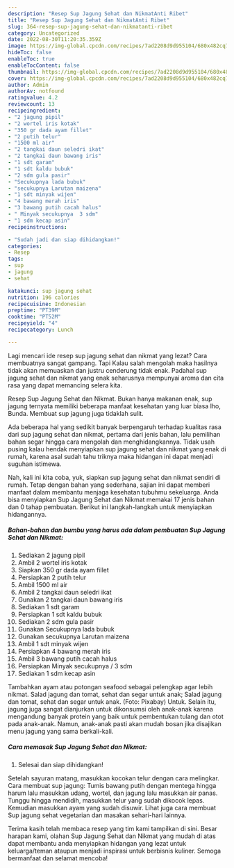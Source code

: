 ```yaml
---
description: "Resep Sup Jagung Sehat dan NikmatAnti Ribet"
title: "Resep Sup Jagung Sehat dan NikmatAnti Ribet"
slug: 364-resep-sup-jagung-sehat-dan-nikmatanti-ribet
category: Uncategorized
date: 2022-08-30T11:20:35.359Z
image: https://img-global.cpcdn.com/recipes/7ad2208d9d955104/680x482cq70/sup-jagung-sehat-dan-nikmat-foto-resep-utama.jpg
hideToc: false
enableToc: true
enableTocContent: false
thumbnail: https://img-global.cpcdn.com/recipes/7ad2208d9d955104/680x482cq70/sup-jagung-sehat-dan-nikmat-foto-resep-utama.jpg
cover: https://img-global.cpcdn.com/recipes/7ad2208d9d955104/680x482cq70/sup-jagung-sehat-dan-nikmat-foto-resep-utama.jpg
author: Admin
authorAv: notfound
ratingvalue: 4.2
reviewcount: 13
recipeingredient:
- "2 jagung pipil"
- "2 wortel iris kotak"
- "350 gr dada ayam fillet"
- "2 putih telur"
- "1500 ml air"
- "2 tangkai daun seledri ikat"
- "2 tangkai daun bawang iris"
- "1 sdt garam"
- "1 sdt kaldu bubuk"
- "2 sdm gula pasir"
- "Secukupnya lada bubuk"
- "secukupnya Larutan maizena"
- "1 sdt minyak wijen"
- "4 bawang merah iris"
- "3 bawang putih cacah halus"
- " Minyak secukupnya  3 sdm"
- "1 sdm kecap asin"
recipeinstructions:

- "Sudah jadi dan siap dihidangkan!"
categories:
- Resep
tags:
- sup
- jagung
- sehat

katakunci: sup jagung sehat 
nutrition: 196 calories
recipecuisine: Indonesian
preptime: "PT39M"
cooktime: "PT52M"
recipeyield: "4"
recipecategory: Lunch

---
```



Lagi mencari ide resep sup jagung sehat dan nikmat yang lezat? Cara membuatnya sangat gampang. Tapi Kalau salah mengolah maka hasilnya tidak akan memuaskan dan justru cenderung tidak enak. Padahal sup jagung sehat dan nikmat yang enak seharusnya mempunyai aroma dan cita rasa yang dapat memancing selera kita.


Resep Sup Jagung Sehat dan Nikmat. Bukan hanya makanan enak, sup jagung ternyata memiliki beberapa manfaat kesehatan yang luar biasa lho, Bunda. Membuat sup jagung juga tidaklah sulit.

Ada beberapa hal yang sedikit banyak berpengaruh terhadap kualitas rasa dari sup jagung sehat dan nikmat, pertama dari jenis bahan, lalu pemilihan bahan segar hingga cara mengolah dan menghidangkannya. Tidak usah pusing kalau hendak menyiapkan sup jagung sehat dan nikmat yang enak di rumah, karena asal sudah tahu triknya maka hidangan ini dapat menjadi suguhan istimewa.


Nah, kali ini kita coba, yuk, siapkan sup jagung sehat dan nikmat sendiri di rumah. Tetap dengan bahan yang sederhana, sajian ini dapat memberi manfaat dalam membantu menjaga kesehatan tubuhmu sekeluarga. Anda bisa menyiapkan Sup Jagung Sehat dan Nikmat memakai 17 jenis bahan dan 0 tahap pembuatan. Berikut ini langkah-langkah untuk menyiapkan hidangannya.

<!--inarticleads1-->

##### Bahan-bahan dan bumbu yang harus ada dalam pembuatan Sup Jagung Sehat dan Nikmat:

1. Sediakan 2 jagung pipil
1. Ambil 2 wortel iris kotak
1. Siapkan 350 gr dada ayam fillet
1. Persiapkan 2 putih telur
1. Ambil 1500 ml air
1. Ambil 2 tangkai daun seledri ikat
1. Gunakan 2 tangkai daun bawang iris
1. Sediakan 1 sdt garam
1. Persiapkan 1 sdt kaldu bubuk
1. Sediakan 2 sdm gula pasir
1. Gunakan Secukupnya lada bubuk
1. Gunakan secukupnya Larutan maizena
1. Ambil 1 sdt minyak wijen
1. Persiapkan 4 bawang merah iris
1. Ambil 3 bawang putih cacah halus
1. Persiapkan  Minyak secukupnya / 3 sdm
1. Sediakan 1 sdm kecap asin


Tambahkan ayam atau potongan seafood sebagai pelengkap agar lebih nikmat. Salad jagung dan tomat, sehat dan segar untuk anak; Salad jagung dan tomat, sehat dan segar untuk anak. (Foto: Pixabay) Untuk. Selain itu, jagung juga sangat dianjurkan untuk dikonsumsi oleh anak-anak karena mengandung banyak protein yang baik untuk pembentukan tulang dan otot pada anak-anak. Namun, anak-anak pasti akan mudah bosan jika disajikan menu jagung yang sama berkali-kali. 

<!--inarticleads2-->

##### Cara memasak Sup Jagung Sehat dan Nikmat:


1. Selesai dan siap dihidangkan!

Setelah sayuran matang, masukkan kocokan telur dengan cara melingkar. Cara membuat sup jagung: Tumis bawang putih dengan mentega hingga harum lalu masukkan udang, wortel, dan jagung lalu masukkan air panas. Tunggu hingga mendidih, masukkan telur yang sudah dikocok lepas. Kemudian masukkan ayam yang sudah disuwir. Lihat juga cara membuat Sup jagung sehat vegetarian dan masakan sehari-hari lainnya. 

Terima kasih telah membaca resep yang tim kami tampilkan di sini. Besar harapan kami, olahan Sup Jagung Sehat dan Nikmat yang mudah di atas dapat membantu anda menyiapkan hidangan yang lezat untuk keluarga/teman ataupun menjadi inspirasi untuk berbisnis kuliner. Semoga bermanfaat dan selamat mencoba!
